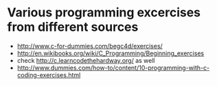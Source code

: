 # Various programming excercises from different sources

* http://www.c-for-dummies.com/begc4d/exercises/
* http://en.wikibooks.org/wiki/C_Programming/Beginning_exercises
* check http://c.learncodethehardway.org/ as well
* http://www.dummies.com/how-to/content/10-programming-with-c-coding-exercises.html

